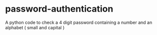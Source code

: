 # password-authentication

A python code to check a 4 digit password containing a number and an alphabet ( small and capital )
